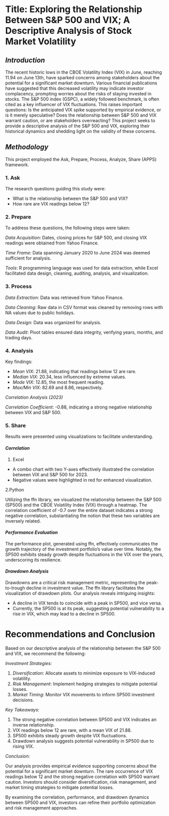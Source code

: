 # **Title:** Exploring the Relationship Between S&P 500 and VIX; A Descriptive Analysis of Stock Market Volatility

## *Introduction*

The recent historic lows in the CBOE Volatility Index (VIX) in June, reaching 11.94 on June 13th, have sparked concerns among stakeholders about the potential for a significant market downturn. Various financial publications have suggested that this decreased volatility may indicate investor complacency, prompting worries about the risks of staying invested in stocks. The S&P 500 index (GSPC), a widely followed benchmark, is often cited as a key influencer of VIX fluctuations. This raises important questions: Is the anticipated VIX spike supported by empirical evidence, or is it merely speculative? Does the relationship between S&P 500 and VIX warrant caution, or are stakeholders overreacting? This project seeks to provide a descriptive analysis of the S&P 500 and VIX, exploring their historical dynamics and shedding light on the validity of these concerns.

## *Methodology*

This project employed the Ask, Prepare, Process, Analyze, Share (APPS) framework.

### **1. Ask**

The research questions guiding this study were:

- What is the relationship between the S&P 500 and VIX?
- How rare are VIX readings below 12?

### **2. Prepare**

To address these questions, the following steps were taken:

*Data Acquisition*: Dates, closing prices for S&P 500, and closing VIX readings were obtained from Yahoo Finance.

*Time Frame*: Data spanning January 2020 to June 2024 was deemed sufficient for analysis.


*Tools*: R programming language was used for data extraction, while Excel facilitated data design, cleaning, auditing, analysis, and visualization.

### **3. Process**

*Data Extraction*: Data was retrieved from Yahoo Finance.

*Data Cleaning*: Raw data in CSV format was cleaned by removing rows with NA values due to public holidays.


*Data Design*: Data was organized for analysis.

*Data Audit*: Pivot tables ensured data integrity, verifying years, months, and trading days.


### **4. Analysis**

Key findings:

- *Mean VIX*: 21.88, indicating that readings below 12 are rare.
- *Median VIX*: 20.34, less influenced by extreme values.
- *Mode VIX*: 12.85, the most frequent reading.
- *Max/Min VIX*: 82.69 and 8.86, respectively.

*Correlation Analysis (2023)*

*Correlation Coefficient*: -0.88, indicating a strong negative relationship between VIX and S&P 500.

### **5. Share**

Results were presented using visualizations to facilitate understanding.

#### *Correlation*
1. Excel
- A combo chart with two Y-axes effectively illustrated the correlation between VIX and S&P 500 for 2023.
- Negative values were highlighted in red for enhanced visualization.

2.Python

Utilizing the ffn library, we visualized the relationship between the S&P 500 (SP500) and the CBOE Volatility Index (VIX) through a heatmap. The correlation coefficient of -0.7 over the entire dataset indicates a strong negative correlation, substantiating the notion that these two variables are inversely related.

#### *Performance Evaluation*

The performance plot, generated using ffn, effectively communicates the growth trajectory of the investment portfolio’s value over time. Notably, the SP500 exhibits steady growth despite fluctuations in the VIX over the years, underscoring its resilience.

#### *Drawdown Analysis*

Drawdowns are a critical risk management metric, representing the peak-to-trough decline in investment value. The ffn library facilitates the visualization of drawdown plots. Our analysis reveals intriguing insights:

- A decline in VIX tends to coincide with a peak in SP500, and vice versa.
- Currently, the SP500 is at its peak, suggesting potential vulnerability to a rise in VIX, which may lead to a decline in SP500.



# **Recommendations and Conclusion**

Based on our descriptive analysis of the relationship between the S&P 500 and VIX, we recommend the following:

*Investment Strategies:*

1. *Diversification*: Allocate assets to minimize exposure to VIX-induced volatility.
2. *Risk Management*: Implement hedging strategies to mitigate potential losses.
3. *Market Timing*: Monitor VIX movements to inform SP500 investment decisions.

*Key Takeaways:*

1. The strong negative correlation between SP500 and VIX indicates an inverse relationship.
2. VIX readings below 12 are rare, with a mean VIX of 21.88.
3. SP500 exhibits steady growth despite VIX fluctuations.
4. Drawdown analysis suggests potential vulnerability in SP500 due to rising VIX.

*Conclusion:*

Our analysis provides empirical evidence supporting concerns about the potential for a significant market downturn. The rare occurrence of VIX readings below 12 and the strong negative correlation with SP500 warrant caution. Investors should consider diversification, risk management, and market timing strategies to mitigate potential losses.

By examining the correlation, performance, and drawdown dynamics between SP500 and VIX, investors can refine their portfolio optimization and risk management approaches.

